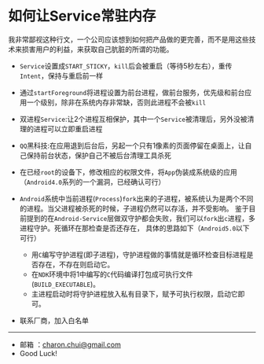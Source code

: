 如何让Service常驻内存
===

我非常鄙视这种行文，一个公司应该想到如何把产品做的更完善，而不是用这些技术来损害用户的利益，来获取自己肮脏的所谓的功能。

- `Service`设置成`START_STICKY`，`kill`后会被重启（等待5秒左右），重传`Intent`，保持与重启前一样
- ​通过`startForeground`将进程设置为前台进程，做前台服务，优先级和前台应用一个级别​，除非在系统内存非常缺，否则此进程不会被`kill`
- 双进程`Service`:让2个进程互相保护，其中一个`Service`被清理后，另外没被清理的进程可以立即重启进程
- `QQ`黑科技:在应用退到后台后，另起一个只有1像素的页面停留在桌面上，让自己保持前台状态，保护自己不被后台清理工具杀死
- 在已经`root`的设备下，修改相应的权限文件，将`App`伪装成系统级的应用（`Android4.0`系列的一个漏洞，已经确认可行）
- `Android`系统中当前进程(`Process`)`fork`出来的子进程，被系统认为是两个不同的进程。当父进程被杀死的时候，子进程仍然可以存活，并不受影响。
    鉴于目前提到的在`Android-Service`层做双守护都会失败，我们可以`fork`出`c`进程，多进程守护。死循环在那检查是否还存在，
	具体的思路如下（`Android5.0`以下可行）
	- 用`C`编写守护进程(即子进程)，守护进程做的事情就是循环检查目标进程是否存在，不存在则启动它。
	- 在`NDK`环境中将1中编写的`C`代码编译打包成可执行文件(`BUILD_EXECUTABLE`)。
	- 主进程启动时将守护进程放入私有目录下，赋予可执行权限，启动它即可。
	
- 联系厂商，加入白名单



---

- 邮箱 ：charon.chui@gmail.com  
- Good Luck! 